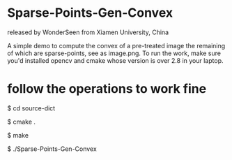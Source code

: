 # Sparse-Points-Gen-Convex
released by WonderSeen from Xiamen University, China

A simple demo to compute the convex of a pre-treated image the remaining of which are sparse-points, see as image.png.
To run the work, make sure you'd installed opencv and cmake whose version is over 2.8 in your laptop.

# follow the operations to work fine
$ cd source-dict

$ cmake .

$ make

$ ./Sparse-Points-Gen-Convex

